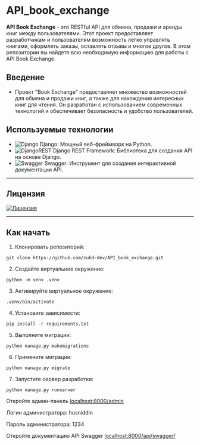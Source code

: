 # API_book_exchange

**API Book Exchange** - это RESTful API для обмена, продажи и аренды книг между пользователями. Этот проект предоставляет разработчикам и пользователям возможность легко управлять книгами, оформлять заказы, оставлять отзывы и многое другое. В этом репозитории вы найдете всю необходимую информацию для работы с API Book Exchange.
## Введение

- Проект "Book Exchange" предоставляет множество возможностей для обмена и продажи книг, а также для нахождения интересных книг для чтения. Он разработан с использованием современных технологий и обеспечивает безопасность и удобство пользователей.

## Используемые технологии

- ![Django](https://img.shields.io/badge/django-%23092E20.svg?style=for-the-badge&logo=django&logoColor=white) Django: Мощный веб-фреймворк на Python.
- ![DjangoREST](https://img.shields.io/badge/DJANGO-REST-ff1709?style=for-the-badge&logo=django&logoColor=white&color=ff1709&labelColor=gray) Django REST Framework: Библиотека для создания API на основе Django.
- ![Swagger](https://img.shields.io/badge/-Swagger-%23Clojure?style=for-the-badge&logo=swagger&logoColor=white) Swagger: Инструмент для создания интерактивной документации API.

---



## Лицензия

[![Лицензия](https://img.shields.io/github/license/Ileriayo/markdown-badges?style=for-the-badge)](./LICENSE)

---

## Как начать
1) Клонировать репозиторий:
```
git clone https://github.com/zuhd-dev/API_book_exchange.git
```
2) Создайте виртуальное окружение: 
```
python -m venv .venv
```
3) Активируйте виртуальное окружение: 
```
.venv/bin/activate
```
4) Установите зависимости: 
```
pip install -r requirements.txt
```
5) Выполните миграции: 
```
python manage.py makemigrations
```
6) Примените миграции:
```
python manage.py migrate
```
7) Запустите сервер разработки: 
```
python manage.py runserver
```
Откройте админ-панель [localhost:8000/admin](http://localhost:8000/admin)

Логин администратора: husniddin

Пароль администратора: 1234

Откройте документацию API Swagger [localhost:8000/api/swagger/](http://localhost:8000/api/swagger/)